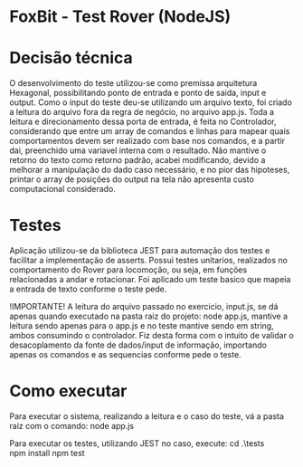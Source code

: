 # FoxBit - Test Rover (NodeJS)

# Decisão técnica
O desenvolvimento do teste utilizou-se como premissa arquitetura Hexagonal, possibilitando ponto de entrada e ponto de saida, input e output.
Como o input do teste deu-se utilizando um arquivo texto, foi criado a leitura do arquivo fora da regra de negócio, no arquivo app.js.
Toda a leitura e direcionamento dessa porta de entrada, é feita no Controlador, considerando que entre um array de comandos e linhas para mapear quais comportamentos devem ser realizado com base nos comandos, e a partir dai, preenchido uma variavel interna com o resultado.
Não mantive o retorno do texto como retorno padrão, acabei modificando, devido a melhorar a manipulação do dado caso necessário, e no pior das hipoteses, printar o array de posições do output na tela não apresenta custo computacional considerado.

# Testes
Aplicação utilizou-se da biblioteca JEST para automação dos testes e facilitar a implementação de asserts.
Possui testes unitarios, realizados no comportamento do Rover para locomoção, ou seja, em funções relacionadas a andar e rotacionar.
Foi aplicado um teste basico que mapeia a entrada de texto conforme o teste pede.

!IMPORTANTE!
A leitura do arquivo passado no exercicio, input.js, se dá apenas quando executado na pasta raiz do projeto: node app.js, mantive a leitura sendo apenas para o app.js e no teste mantive sendo em string, ambos consumindo o controlador.
Fiz desta forma com o intuito de validar o desacoplamento da fonte de dados/input de informação, importando apenas os comandos e as sequencias conforme pede o teste.

# Como executar
Para executar o sistema, realizando a leitura e o caso do teste, vá a pasta raiz com o comando:
node app.js

Para executar os testes, utilizando JEST no caso, execute:
cd .\tests\
npm install
npm test